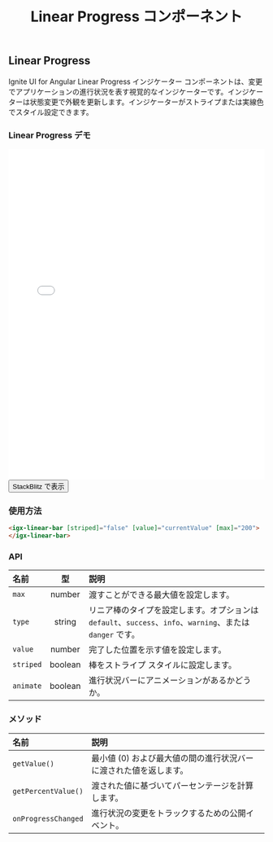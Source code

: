﻿---
title: Linear Progress コンポーネント
_description: Ignite UI for Angular Linear Progress Bar コンポーネントを使用すると、プログレス バーを表示し、色またはストライプなどの外観をカスタマイズします。
_keywords: Ignite UI for Angular, UI コントロール, Angular ウィジェット, web ウィジェット, UI ウィジェット, Angular, ネイティブ Angular コンポーネント スィート, ネイティブ Angular コントロール, ネイティブ Angular コンポーネント ライブラリ, Angular Linear Progress コンポーネント, Angular Linear Progress コントロール
_language: ja
---

## Linear Progress

<p class="highlight">Ignite UI for Angular Linear Progress インジケーター コンポーネントは、変更でアプリケーションの進行状況を表す視覚的なインジケーターです。インジケーターは状態変更で外観を更新します。インジケーターがストライプまたは実線色でスタイル設定できます。</p>
<div class="divider"></div>

### Linear Progress デモ

<div class="sample-container loading" style="height:650px">
    <iframe id="progressbar-sample-iframe" frameborder="0" seamless width="100%" height="100%" src="{environment:demosBaseUrl}/progressbar" onload="onSampleIframeContentLoaded(this);"></iframe>
</div>
<div>
    <button data-localize="stackblitz" class="stackblitz-btn" data-iframe-id="progressbar-sample-iframe" data-demos-base-url="{environment:demosBaseUrl}">StackBlitz で表示</button>
</div>
<div class="divider--half"></div>

### 使用方法

```html
<igx-linear-bar [striped]="false" [value]="currentValue" [max]="200">
</igx-linear-bar>
```

<div class="divider--half"></div>

### API

| 名前      |   型    | 説明                                                                                                       |
| :-------- | :-----: | :--------------------------------------------------------------------------------------------------------- |
| `max`     | number  | 渡すことができる最大値を設定します。                                                                       |
| `type`    | string  | リニア棒のタイプを設定します。オプションは `default`、`success`、`info`、`warning`、または `danger` です。 |
| `value`   | number  | 完了した位置を示す値を設定します。                                                                         |
| `striped` | boolean | 棒をストライプ スタイルに設定します。                                                                      |
| `animate` | boolean | 進行状況バーにアニメーションがあるかどうか。                                                               |

<div class="divider--half"></div>

### メソッド

| 名前                | 説明                                                              |
| :------------------ | :---------------------------------------------------------------- |
| `getValue()`        | 最小値 (0) および最大値の間の進行状況バーに渡された値を返します。 |
| `getPercentValue()` | 渡された値に基づいてパーセンテージを計算します。                  |
| `onProgressChanged` | 進行状況の変更をトラックするための公開イベント。                  |

<div class="divider--half"></div>
